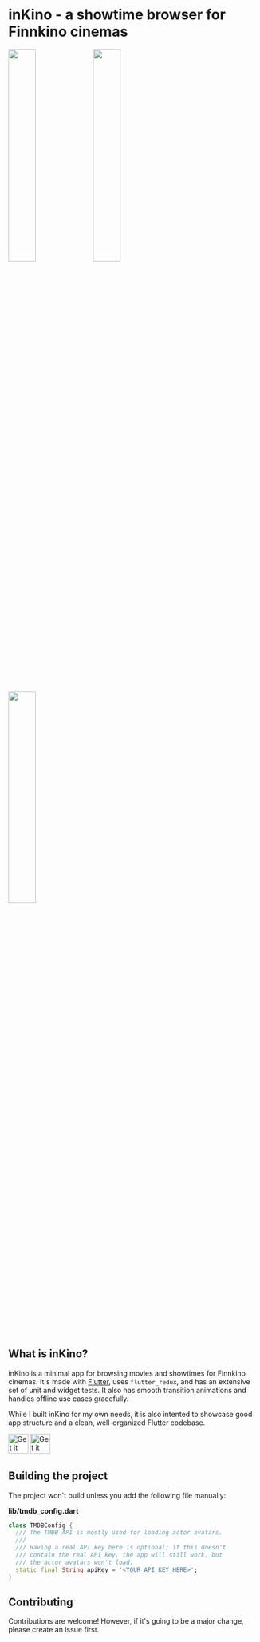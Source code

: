 # inKino - a showtime browser for Finnkino cinemas

<img src="https://github.com/roughike/inKino/blob/master/screenshots/now_in_theaters.png" width="33%" /> <img src="https://github.com/roughike/inKino/blob/master/screenshots/showtimes.png" width="33%" /> <img src="https://github.com/roughike/inKino/blob/master/screenshots/event_details.png" width="33%" />

## What is inKino?

inKino is a minimal app for browsing movies and showtimes for Finnkino cinemas. It's made with [Flutter](https://flutter.io/), uses `flutter_redux`,  and has an extensive set of unit and widget tests. It also has smooth transition animations and handles offline use cases gracefully.

While I built inKino for my own needs, it is also intented to showcase good app structure and a clean, well-organized Flutter codebase. 

<div>
<a href='https://play.google.com/store/apps/details?id=com.roughike.inkino'><img alt='Get it on Google Play' src='https://github.com/roughike/inKino/blob/master/screenshots/google_play.png' height='40px'/></a> <a href='https://itunes.apple.com/us/app/inkino/id1367181450'><img alt='Get it on the App Store' src='https://github.com/roughike/inKino/blob/master/screenshots/app_store.png' height='40px'/></a>
</div>

## Building the project

The project won't build unless you add the following file manually:

**lib/tmdb_config.dart**

```dart
class TMDBConfig {
  /// The TMDB API is mostly used for loading actor avatars.
  ///
  /// Having a real API key here is optional; if this doesn't 
  /// contain the real API key, the app will still work, but 
  /// the actor avatars won't load.
  static final String apiKey = '<YOUR_API_KEY_HERE>';
}
```

## Contributing

Contributions are welcome! However, if it's going to be a major change, please create an issue first. 
